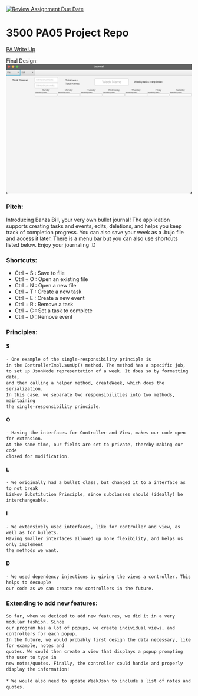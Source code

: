 [![Review Assignment Due Date](https://classroom.github.com/assets/deadline-readme-button-24ddc0f5d75046c5622901739e7c5dd533143b0c8e959d652212380cedb1ea36.svg)](https://classroom.github.com/a/x6ckGcN8)
# 3500 PA05 Project Repo

[PA Write Up](https://markefontenot.notion.site/PA-05-8263d28a81a7473d8372c6579abd6481)

Final Design:
![Screenshot 2023-06-22 at 5.34.51 AM.png](Screenshot%202023-06-22%20at%205.34.51%20AM.png)

### Pitch: 
Introducing BanzaiBill, your very own bullet journal! The application supports creating tasks and events,
edits, deletions, and helps you keep track of completion progress. You can also save your week as a .bujo file
and access it later. There is a menu bar but you can also use shortcuts listed below. 
Enjoy your journaling :D

### Shortcuts:
- Ctrl + S : Save to file
- Ctrl + O : Open an existing file
- Ctrl + N : Open a new file
- Ctrl + T : Create a new task
- Ctrl + E : Create a new event
- Ctrl + R : Remove a task
- Ctrl + C : Set a task to complete
- Ctrl + D : Remove event

### Principles:
#### S 
    - One example of the single-responsibility principle is
    in the ControllerImpl.sumUp() method. The method has a specific job,
    to set up JsonNode representation of a week. It does so by formatting data,
    and then calling a helper method, createWeek, which does the serialization.
    In this case, we separate two responsibilities into two methods, maintaining
    the single-responsibility principle.
#### O 
    - Having the interfaces for Controller and View, makes our code open for extension.
    At the same time, our fields are set to private, thereby making our code
    closed for modification.
#### L 
    - We originally had a bullet class, but changed it to a interface as to not break
    Liskov Substitution Principle, since subclasses should (ideally) be interchangeable.
#### I 
    - We extensively used interfaces, like for controller and view, as well as for bullets.
    Having smaller interfaces allowed up more flexibility, and helps us only implement
    the methods we want.
#### D 
    - We used dependency injections by giving the views a controller. This helps to decouple
    our code as we can create new controllers in the future. 

### Extending to add new features:

    So far, when we decided to add new features, we did it in a very modular fashion. Since
    our program has a lot of popups, we create individual views, and controllers for each popup.
    In the future, we would probably first design the data necessary, like for example, notes and
    quotes. We could then create a view that displays a popup prompting the user to type in
    new notes/quotes. Finally, the controller could handle and properly display the information!

    * We would also need to update WeekJson to include a list of notes and quotes.



